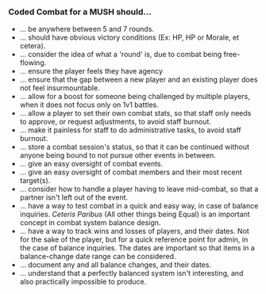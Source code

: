 ### Coded Combat for a MUSH should...
* ... be anywhere between 5 and 7 rounds.
* ... should have obvious victory conditions (Ex: HP, HP or Morale, et cetera).
* ... consider the idea of what a 'round' is, due to combat being free-flowing.
* ... ensure the player feels they have agency
* ... ensure that the gap between a new player and an existing player does not feel insurmountable.
* ... allow for a boost for someone being challenged by multiple players, when it does not focus only on 1v1 battles.
* ... allow a player to set their own combat stats, so that staff only needs to approve, or request adjustments, to avoid staff burnout.
* ... make it painless for staff to do administrative tasks, to avoid staff burnout.
* ... store a combat session's status, so that it can be continued without anyone being bound to not pursue other events in between.
* ... give an easy oversight of combat events.
* ... give an easy oversight of combat members and their most recent target(s).
* ... consider how to handle a player having to leave mid-combat, so that a partner isn't left out of the event.
* ... have a way to test combat in a quick and easy way, in case of balance inquiries. *Ceteris Paribus* (All other things being Equal) is an important concept in combat system balance design.
* ... have a way to track wins and losses of players, and their dates. Not for the sake of the player, but for a quick reference point for admin, in the case of balance inquiries. The dates are important so that items in a balance-change date range can be considered.
* ... document any and all balance changes, and their dates.
* ... understand that a perfectly balanced system isn't interesting, and also practically impossible to produce.